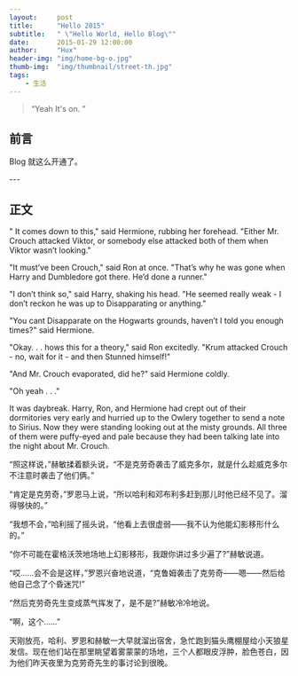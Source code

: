 ```yaml
---
layout:     post
title:      "Hello 2015"
subtitle:   " \"Hello World, Hello Blog\""
date:       2015-01-29 12:00:00
author:     "Hux"
header-img: "img/home-bg-o.jpg"
thumb-img:  "img/thumbnail/street-th.jpg"
tags:
    - 生活
---
```


> “Yeah It's on. ”


## 前言

Blog 就这么开通了。


<p id = "build"></p>
---

## 正文

" It comes down to this," said Hermione, rubbing her forehead. "Either Mr. Crouch attacked Viktor, or somebody else attacked both of them when Viktor wasn’t looking."

"It must’ve been Crouch," said Ron at once. "That’s why he was gone when Harry and Dumbledore got there. He’d done a runner."

"I don’t think so," said Harry, shaking his head. "He seemed really weak - I don’t reckon he was up to Disapparating or anything."

"You cant Disapparate on the Hogwarts grounds, haven’t I told you enough times?" said Hermione.

"Okay. . . hows this for a theory," said Ron excitedly. "Krum attacked Crouch - no, wait for it - and then Stunned himself!"

"And Mr. Crouch evaporated, did he?" said Hermione coldly.

"Oh yeah . . ."

It was daybreak. Harry, Ron, and Hermione had crept out of their dormitories very early and hurried up to the Owlery together to send a note to Sirius. Now they were standing looking out at the misty grounds. All three of them were puffy-eyed and pale because they had been talking late into the night about Mr. Crouch.

“照这样说，”赫敏揉着额头说，“不是克劳奇袭击了威克多尔，就是什么趁威克多尔不注意时袭击了他们俩。”

“肯定是克劳奇，”罗恩马上说，“所以哈利和邓布利多赶到那儿时他已经不见了。溜得够快的。”

“我想不会，”哈利摇了摇头说，“他看上去很虚弱——我不认为他能幻影移形什么的。”

“你不可能在霍格沃茨地场地上幻影移形，我跟你讲过多少遍了?”赫敏说道。

“哎……会不会是这样，”罗恩兴奋地说道，“克鲁姆袭击了克劳奇——嗯——然后给他自己念了个昏迷咒!”

“然后克劳奇先生变成蒸气挥发了，是不是?”赫敏冷冷地说。

“啊，这个……”

天刚放亮，哈利、罗恩和赫敏一大早就溜出宿舍，急忙跑到猫头鹰棚屋给小天狼星发信。现在他们站在那里眺望着雾蒙蒙的场地，三个人都眼皮浮肿，脸色苍白，因为他们昨天夜里为克劳奇先生的事讨论到很晚。


